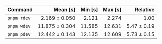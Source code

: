 | Command | Mean [s] | Min [s] | Max [s] | Relative |
|:---|---:|---:|---:|---:|
| `pnpm rdev` | 2.169 ± 0.050 | 2.121 | 2.274 | 1.00 |
| `pnpm wdev` | 11.875 ± 0.304 | 11.585 | 12.631 | 5.47 ± 0.19 |
| `pnpm pdev` | 12.442 ± 0.143 | 12.135 | 12.609 | 5.73 ± 0.15 |
